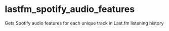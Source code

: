 # lastfm_spotify_audio_features
Gets Spotify audio features for each unique track in Last.fm listening history
